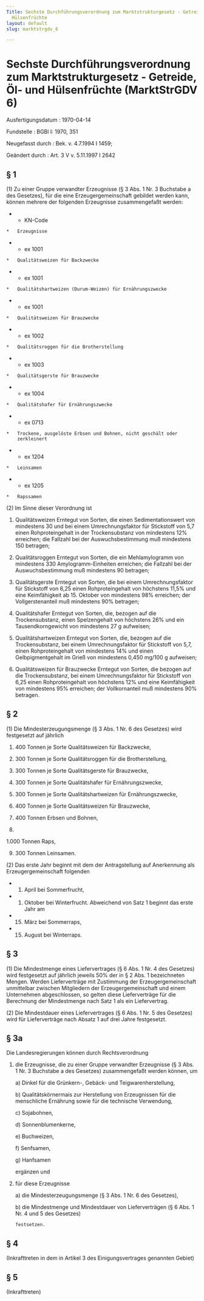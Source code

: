 ```yaml
---
Title: Sechste Durchführungsverordnung zum Marktstrukturgesetz - Getreide, Öl- und
  Hülsenfrüchte
layout: default
slug: marktstrgdv_6

---
```


# Sechste Durchführungsverordnung zum Marktstrukturgesetz - Getreide, Öl- und Hülsenfrüchte (MarktStrGDV 6)

Ausfertigungsdatum
:   1970-04-14

Fundstelle
:   BGBl I: 1970, 351

Neugefasst durch
:   Bek. v. 4.7.1994 I 1459;

Geändert durch
:   Art. 3 V v. 5.11.1997 I 2642


## § 1

(1) Zu einer Gruppe verwandter Erzeugnisse (§ 3 Abs. 1 Nr. 3 Buchstabe
a des Gesetzes), für die eine Erzeugergemeinschaft gebildet werden
kann, können mehrere der folgenden Erzeugnisse zusammengefaßt werden:

*    *   KN-Code

    *   Erzeugnisse


*    *   ex 1001

    *   Qualitätsweizen für Backzwecke


*    *   ex 1001

    *   Qualitätshartweizen (Durum-Weizen) für Ernährungszwecke


*    *   ex 1001

    *   Qualitätsweizen für Brauzwecke


*    *   ex 1002

    *   Qualitätsroggen für die Brotherstellung


*    *   ex 1003

    *   Qualitätsgerste für Brauzwecke


*    *   ex 1004

    *   Qualitätshafer für Ernährungszwecke


*    *   ex 0713

    *   Trockene, ausgelöste Erbsen und Bohnen, nicht geschält oder
        zerkleinert


*    *   ex 1204

    *   Leinsamen


*    *   ex 1205

    *   Rapssamen




(2) Im Sinne dieser Verordnung ist

1.  Qualitätsweizen Erntegut von Sorten, die einen Sedimentationswert von
    mindestens 30 und bei einem Umrechnungsfaktor für Stickstoff von 5,7
    einen Rohproteingehalt in der Trockensubstanz von mindestens 12%
    erreichen; die Fallzahl bei der Auswuchsbestimmung muß mindestens 150
    betragen;


2.  Qualitätsroggen Erntegut von Sorten, die ein Mehlamylogramm von
    mindestens 330 Amylogramm-Einheiten erreichen; die Fallzahl bei der
    Auswuchsbestimmung muß mindestens 90 betragen;


3.  Qualitätsgerste Erntegut von Sorten, die bei einem Umrechnungsfaktor
    für Stickstoff von 6,25 einen Rohproteingehalt von höchstens 11,5% und
    eine Keimfähigkeit ab 15. Oktober von mindestens 98% erreichen; der
    Vollgerstenanteil muß mindestens 90% betragen;


4.  Qualitätshafer Erntegut von Sorten, die, bezogen auf die
    Trockensubstanz, einen Spelzengehalt von höchstens 26% und ein
    Tausendkorngewicht von mindestens 27 g aufweisen;


5.  Qualitätshartweizen Erntegut von Sorten, die, bezogen auf die
    Trockensubstanz, bei einem Umrechnungsfaktor für Stickstoff von 5,7,
    einen Rohproteingehalt von mindestens 14% und einen Gelbpigmentgehalt
    im Grieß von mindestens 0,450 mg/100 g aufweisen;


6.  Qualitätsweizen für Brauzwecke Erntegut von Sorten, die bezogen auf
    die Trockensubstanz, bei einem Umrechnungsfaktor für Stickstoff von
    6,25 einen Rohproteingehalt von höchstens 12% und eine Keimfähigkeit
    von mindestens 95% erreichen; der Vollkornanteil muß mindestens 90%
    betragen.





## § 2

(1) Die Mindesterzeugungsmenge (§ 3 Abs. 1 Nr. 6 des Gesetzes) wird
festgesetzt auf jährlich

1.  400 Tonnen je Sorte Qualitätsweizen für Backzwecke,


2.  300 Tonnen je Sorte Qualitätsroggen für die Brotherstellung,


3.  300 Tonnen je Sorte Qualitätsgerste für Brauzwecke,


4.  300 Tonnen je Sorte Qualitätshafer für Ernährungszwecke,


5.  300 Tonnen je Sorte Qualitätshartweizen für Ernährungszwecke,


6.  400 Tonnen je Sorte Qualitätsweizen für Brauzwecke,


7.  400 Tonnen Erbsen und Bohnen,


8.
  1.000 Tonnen Raps,


9.  300 Tonnen Leinsamen.




(2) Das erste Jahr beginnt mit dem der Antragstellung auf Anerkennung
als Erzeugergemeinschaft folgenden
-  1. April bei Sommerfrucht,
-  1. Oktober bei Winterfrucht. Abweichend von Satz 1 beginnt das
erste Jahr am
- 15. März bei Sommerraps,
- 15. August bei Winterraps.


## § 3

(1) Die Mindestmenge eines Liefervertrages (§ 6 Abs. 1 Nr. 4 des
Gesetzes) wird festgesetzt auf jährlich jeweils 50% der in § 2 Abs. 1
bezeichneten Mengen. Werden Lieferverträge mit Zustimmung der
Erzeugergemeinschaft unmittelbar zwischen Mitgliedern der
Erzeugergemeinschaft und einem Unternehmen abgeschlossen, so gelten
diese Lieferverträge für die Berechnung der Mindestmenge nach Satz 1
als ein Liefervertrag.

(2) Die Mindestdauer eines Liefervertrages (§ 6 Abs. 1 Nr. 5 des
Gesetzes) wird für Lieferverträge nach Absatz 1 auf drei Jahre
festgesetzt.


## § 3a

Die Landesregierungen können durch Rechtsverordnung

1.  die Erzeugnisse, die zu einer Gruppe verwandter Erzeugnisse (§ 3 Abs.
    1 Nr. 3 Buchstabe a des Gesetzes) zusammengefaßt werden können, um

    a)  Dinkel für die Grünkern-, Gebäck- und Teigwarenherstellung,


    b)  Qualitätskörnermais zur Herstellung von Erzeugnissen für die
        menschliche Ernährung sowie für die technische Verwendung,


    c)  Sojabohnen,


    d)  Sonnenblumenkerne,


    e)  Buchweizen,


    f)  Senfsamen,


    g)  Hanfsamen




    ergänzen und


2.  für diese Erzeugnisse

    a)  die Mindesterzeugungsmenge (§ 3 Abs. 1 Nr. 6 des Gesetzes),


    b)  die Mindestmenge und Mindestdauer von Lieferverträgen (§ 6 Abs. 1 Nr.
        4 und 5 des Gesetzes)

        festsetzen.








## § 4

(Inkrafttreten in dem in Artikel 3 des Einigungsvertrages genannten
Gebiet)


## § 5

(Inkrafttreten)

